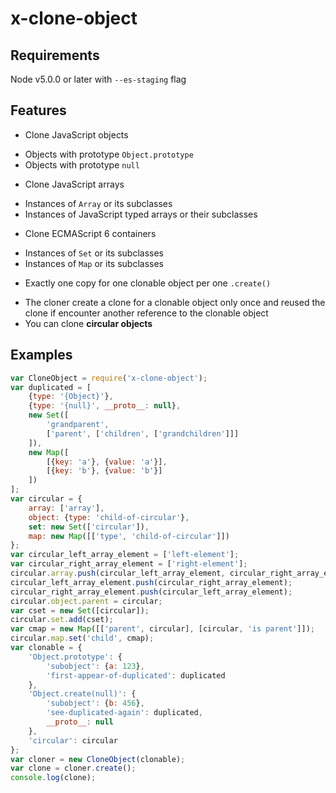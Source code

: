 
# x-clone-object

## Requirements

Node v5.0.0 or later with `--es-staging` flag

## Features

 * Clone JavaScript objects
  - Objects with prototype `Object.prototype`
  - Objects with prototype `null`

 * Clone JavaScript arrays
  - Instances of `Array` or its subclasses
  - Instances of JavaScript typed arrays or their subclasses

 * Clone ECMAScript 6 containers
  - Instances of `Set` or its subclasses
  - Instances of `Map` or its subclasses

 * Exactly one copy for one clonable object per one `.create()`
  - The cloner create a clone for a clonable object only once and reused the clone if encounter another reference to the clonable object
  - You can clone **circular objects**

## Examples

```javascript
var CloneObject = require('x-clone-object');
var duplicated = [
	{type: '{Object}'},
	{type: '{null}', __proto__: null},
	new Set([
		'grandparent',
		['parent', ['children', ['grandchildren']]]
	]),
	new Map([
		[{key: 'a'}, {value: 'a'}],
		[{key: 'b'}, {value: 'b'}]
	])
];
var circular = {
	array: ['array'],
	object: {type: 'child-of-circular'},
	set: new Set(['circular']),
	map: new Map([['type', 'child-of-circular']])
};
var circular_left_array_element = ['left-element'];
var circular_right_array_element = ['right-element'];
circular.array.push(circular_left_array_element, circular_right_array_element);
circular_left_array_element.push(circular_right_array_element);
circular_right_array_element.push(circular_left_array_element);
circular.object.parent = circular;
var cset = new Set([circular]);
circular.set.add(cset);
var cmap = new Map([['parent', circular], [circular, 'is parent']]);
circular.map.set('child', cmap);
var clonable = {
	'Object.prototype': {
		'subobject': {a: 123},
		'first-appear-of-duplicated': duplicated
	},
	'Object.create(null)': {
		'subobject': {b: 456},
		'see-duplicated-again': duplicated,
		__proto__: null
	},
	'circular': circular
};
var cloner = new CloneObject(clonable);
var clone = cloner.create();
console.log(clone);
```
